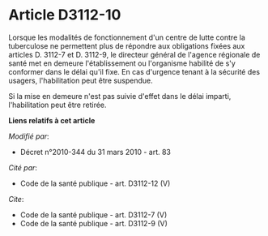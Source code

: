 # Article D3112-10

Lorsque les modalités de fonctionnement d'un centre de lutte contre la tuberculose ne permettent plus de répondre aux
obligations fixées aux articles D. 3112-7 et D. 3112-9, le directeur général de l'agence régionale de santé met en demeure
l'établissement ou l'organisme habilité de s'y conformer dans le délai qu'il fixe. En cas d'urgence tenant à la sécurité des
usagers, l'habilitation peut être suspendue. 

Si la mise en demeure n'est pas suivie d'effet dans le délai imparti, l'habilitation peut être retirée.

**Liens relatifs à cet article**

_Modifié par_:

  - Décret n°2010-344 du 31 mars 2010 - art. 83

_Cité par_:

  - Code de la santé publique - art. D3112-12 (V)

_Cite_:

  - Code de la santé publique - art. D3112-7 (V)
  - Code de la santé publique - art. D3112-9 (V)
